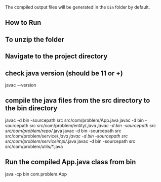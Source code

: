 The compiled output files will be generated in the `bin` folder by default.

## How to Run

## To unzip the folder 
<!-- unzip <Project>.zip -->

## Navigate to the project directory
<!-- cd Problem -->

## check java version (should be 11 or +)
javac --version

<!-- ## bin directory alreday exists, we can skip this step
## if it does not exist, then create it
mkdir -p bin -->

## compile the java files from the src directory to the bin directory
javac -d bin -sourcepath src src/com/problem/App.java
javac -d bin -sourcepath src src/com/problem/entity/*.java
javac -d bin -sourcepath src src/com/problem/repo/*.java
javac -d bin -sourcepath src src/com/problem/service/*.java
javac -d bin -sourcepath src src/com/problem/serviceimpl/*.java
javac -d bin -sourcepath src src/com/problem/utils/*.java

## Run the compiled App.java class from bin
java -cp bin com.problem.App

